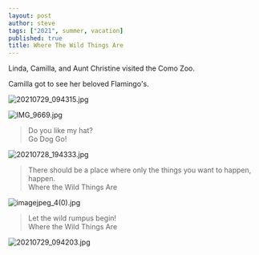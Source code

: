 ```yaml
---
layout: post
author: steve
tags: ["2021", summer, vacation]
published: true
title: Where The Wild Things Are
---
```

Linda, Camilla, and Aunt Christine visited the Como Zoo.

Camilla got to see her beloved Flamingo's.  

![20210729_094315.jpg]({{site.baseurl}}/assets/media/20210729_092743.jpg)


![IMG_9669.jpg]({{site.baseurl}}/assets/media/IMG_9669.jpg)

>Do you like my hat?  
>Go Dog Go!  

![20210728_194333.jpg]({{site.baseurl}}/assets/media/20210728_194333.jpg)

>There should be a place where only the things you want to happen, happen.  
>Where the Wild Things Are

![imagejpeg_4(0).jpg]({{site.baseurl}}/assets/media/imagejpeg_4(0).jpg)

>Let the wild rumpus begin!  
>Where the Wild Things Are

![20210729_094203.jpg]({{site.baseurl}}/assets/media/20210729_094203.jpg)

